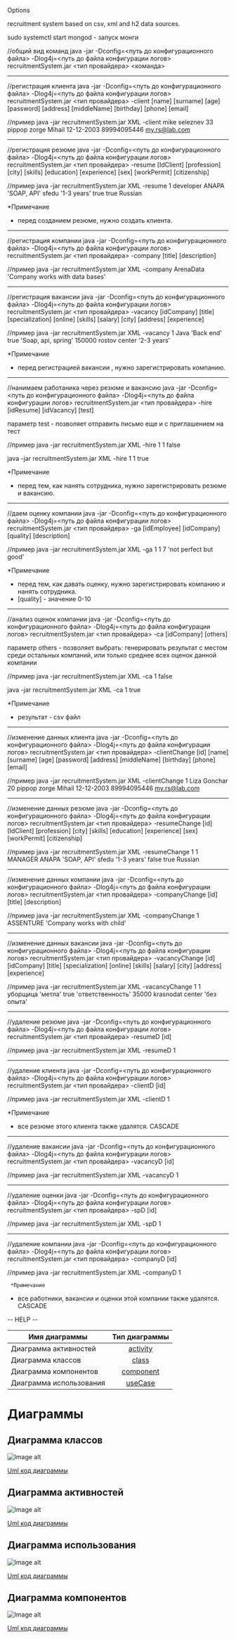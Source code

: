 Options

recruitment system based on csv, xml and h2 data sources.

sudo systemctl start mongod - запуск монги

//общий вид команд
java -jar -Dconfig=<путь до конфигурационного файла> -Dlog4j=<путь до файла конфигурации логов>
 recruitmentSystem.jar <тип провайдера> <команда> <data>
 
-----------------------------------------------------------------

//регистрация клиента
java -jar -Dconfig=<путь до конфигурационного файла> -Dlog4j=<путь до файла конфигурации логов>
 recruitmentSystem.jar <тип провайдера> -client [name] [surname] [age] [password] [address] [middleName] [birthday] [phone] [email]
 
 //пример
 java -jar recruitmentSystem.jar XML -client mike seleznev 33 pippop zorge Mihail 12-12-2003 89994095446 my.rs@lab.com
 
 -----------------------------------------------------------------
 
 //регистрация резюме
 java -jar -Dconfig=<путь до конфигурационного файла> -Dlog4j=<путь до файла конфигурации логов>
 recruitmentSystem.jar <тип провайдера> -resume [IdClient] [profession] [city] [skills] [education] [experience] [sex] [workPermit] [citizenship]
 
 //пример
  java -jar recruitmentSystem.jar XML -resume 1 developer ANAPA 'SOAP, API' sfedu '1-3 years' true true Russian
 
 *Примечание
  - перед созданием резюме, нужно создать клиента.
  
 -----------------------------------------------------------------
 
//регистрация компании
 java -jar -Dconfig=<путь до конфигурационного файла> -Dlog4j=<путь до файла конфигурации логов>
 recruitmentSystem.jar <тип провайдера> -company [title] [description]
 
 //пример
   java -jar recruitmentSystem.jar XML -company ArenaData 'Company works with data bases'
  
  -----------------------------------------------------------------
 
//регистрация вакансии
 java -jar -Dconfig=<путь до конфигурационного файла> -Dlog4j=<путь до файла конфигурации логов>
 recruitmentSystem.jar <тип провайдера> -vacancy [idCompany] [title] [specialization] [online] [skills] [salary] [city] [address] [experience]
 
 //пример
 java -jar recruitmentSystem.jar XML -vacancy 1 Java 'Back end' true 'Soap, api, spring' 150000 rostov center '2-3 years'

 *Примечание
  - перед регистрацией вакансии , нужно зарегистрировать компанию.
  
  -----------------------------------------------------------------
 
//нанимаем работаника через резюме и вакансию
 java -jar -Dconfig=<путь до конфигурационного файла> -Dlog4j=<путь до файла конфигурации логов>
 recruitmentSystem.jar <тип провайдера> -hire [idResume] [idVacancy] [test]
 
 параметр test - позволяет отправить письмо еще и с приглашением на тест
 
 //пример
 java -jar recruitmentSystem.jar XML -hire 1 1 false
 
 java -jar recruitmentSystem.jar XML -hire 1 1 true

 *Примечание
  - перед тем, как нанять сотрудника, нужно зарегистрировать резюме и вакансию.
  
  -----------------------------------------------------------------
 
//даем оценку компании
 java -jar -Dconfig=<путь до конфигурационного файла> -Dlog4j=<путь до файла конфигурации логов>
 recruitmentSystem.jar <тип провайдера> -ga [idEmployee] [idCompany] [quality] [description]
 
 //пример
 java -jar recruitmentSystem.jar XML -ga 1 1 7 'not perfect but good'

 *Примечание
  - перед тем, как давать оценку, нужно зарегистрировать компанию и нанять сотрудника.
  - [quality] - значение 0-10
  
  -----------------------------------------------------------------
 
//анализ оценок компании
 java -jar -Dconfig=<путь до конфигурационного файла> -Dlog4j=<путь до файла конфигурации логов>
 recruitmentSystem.jar <тип провайдера> -ca [idCompany] [others]
 
 параметр others - позволяет выбрать: генерировать результат с местом среди остальных компаний, или только среднее всех оценок данной компании
 
 //пример
 java -jar recruitmentSystem.jar XML -ca 1 false
  
 java -jar recruitmentSystem.jar XML -ca 1 true
  
  *Примечание
  - результат - csv файл
 
  -----------------------------------------------------------------

//изменение данных клиента
java -jar -Dconfig=<путь до конфигурационного файла> -Dlog4j=<путь до файла конфигурации логов>
 recruitmentSystem.jar <тип провайдера> -clientChange [id] [name] [surname] [age] [password] [address] [middleName] [birthday] [phone] [email]
 
 //пример
 java -jar recruitmentSystem.jar XML -clientChange 1 Liza Gonchar 20 pippop zorge Mihail 12-12-2003 89994095446 my.rs@lab.com
 
  -----------------------------------------------------------------
 
 //изменение данных резюме
 java -jar -Dconfig=<путь до конфигурационного файла> -Dlog4j=<путь до файла конфигурации логов>
 recruitmentSystem.jar <тип провайдера> -resumeChange [id] [IdClient] [profession] [city] [skills] [education] [experience] [sex] [workPermit] [citizenship]
 
 //пример
  java -jar recruitmentSystem.jar XML -resumeChange 1 1 MANAGER ANAPA 'SOAP, API' sfedu '1-3 years' false true Russian
 
   -----------------------------------------------------------------
 
//изменение данных компании
 java -jar -Dconfig=<путь до конфигурационного файла> -Dlog4j=<путь до файла конфигурации логов>
 recruitmentSystem.jar <тип провайдера> -companyChange [id] [title] [description]
 
 //пример
   java -jar recruitmentSystem.jar XML -companyChange 1 ASSENTURE 'Company works with child'
  
   -----------------------------------------------------------------
 
//изменение данных вакансии
 java -jar -Dconfig=<путь до конфигурационного файла> -Dlog4j=<путь до файла конфигурации логов>
 recruitmentSystem.jar <тип провайдера> -vacancyChange [id]  [idCompany] [title] [specialization] [online] [skills] [salary] [city] [address] [experience]
 
 //пример
 java -jar recruitmentSystem.jar XML -vacancyChange 1 1 уборщица 'метла' true 'ответственность' 35000 krasnodat center 'без опыта'

  -----------------------------------------------------------------
 
//удаление резюме
 java -jar -Dconfig=<путь до конфигурационного файла> -Dlog4j=<путь до файла конфигурации логов>
 recruitmentSystem.jar <тип провайдера> -resumeD [id] 
 
 //пример
 java -jar recruitmentSystem.jar XML -resumeD 1
 
 -----------------------------------------------------------------
 
//удаление клиента
 java -jar -Dconfig=<путь до конфигурационного файла> -Dlog4j=<путь до файла конфигурации логов>
 recruitmentSystem.jar <тип провайдера> -clientD [id] 
 
 //пример
 java -jar recruitmentSystem.jar XML -clientD 1
  
   *Примечание
  - все резюме этого клиента также удалятся. CASCADE
  
  
  -----------------------------------------------------------------
 
//удаление вакансии
 java -jar -Dconfig=<путь до конфигурационного файла> -Dlog4j=<путь до файла конфигурации логов>
 recruitmentSystem.jar <тип провайдера> -vacancyD [id] 
 
 //пример
 java -jar recruitmentSystem.jar XML -vacancyD 1

-----------------------------------------------------------------
 
//удаление оценки
 java -jar -Dconfig=<путь до конфигурационного файла> -Dlog4j=<путь до файла конфигурации логов>
 recruitmentSystem.jar <тип провайдера> -spD [id] 
 
 //пример
 java -jar recruitmentSystem.jar XML -spD 1  
 
 -----------------------------------------------------------------
 
//удаление компании
 java -jar -Dconfig=<путь до конфигурационного файла> -Dlog4j=<путь до файла конфигурации логов>
 recruitmentSystem.jar <тип провайдера> -companyD [id] 
 
 //пример
 java -jar recruitmentSystem.jar XML -companyD 1  
  
     *Примечание
  - все работники, вакансии и оценки этой компании также удалятся. CASCADE
  
  
-- HELP --

| Имя диаграммы           |      Тип диаграммы      |
|-------------------------|:-----------------------:|
| Диаграмма активностей   |  [activity](#activity)  |
| Диаграмма классов       |     [class](#class)     |
| Диаграмма компонентов   | [component](#component) |
| Диаграмма использования |   [useCase](#useCase)   |

# Диаграммы
## Диаграмма классов
<a name="class">![Image alt](https://github.com/Myrs-19/recruitmentSystem/blob/main/docs/DiagramClasses.png)</a>

[Uml код диаграммы](../main/docs/DiagramClasses.xmi)

## Диаграмма активностей
<a name="activity">![Image alt](https://github.com/Myrs-19/recruitmentSystem/blob/main/docs/DiagramActivity.png)</a>

[Uml код диаграммы](../main/docs/DiagramUseCases.xmi)

## Диаграмма использования
<a name="useCase">![Image alt](https://github.com/Myrs-19/recruitmentSystem/blob/main/docs/DiagramUseCases.png)</a>

[Uml код диаграммы](../main/docs/DiagramUseCases.xmi)

## Диаграмма компонентов
<a name="component">![Image alt](https://github.com/Myrs-19/recruitmentSystem/blob/main/docs/DiagrammComponents.png)</a>

[Uml код диаграммы](../main/docs/DiagramUseCases.xmi)
